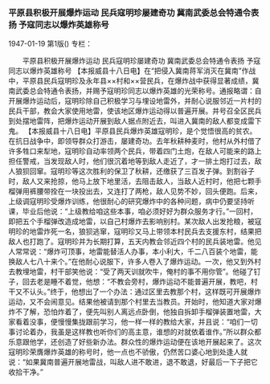### 平原县积极开展爆炸运动  民兵寇明珍屡建奇功  冀南武委总会特通令表扬  予寇同志以爆炸英雄称号

1947-01-19
第1版()
专栏：

　　平原县积极开展爆炸运动
    民兵寇明珍屡建奇功
    冀南武委总会特通令表扬
    予寇同志以爆炸英雄称号
    【本报威县十八日电】在“把侵入冀南蒋军消灭在冀南”作战中，平原县民兵寇明珍及永年县××村和××营民兵，在爆炸战中获得显著成绩，冀南武委总会特通令表扬，并赐予寇明珍同志以爆炸英雄的光荣称号。通报略谓：自开展爆炸运动后，寇明珍除自己积极学习与埋设地雷外，并耐心说服邻近一片村的民兵干部，教会大家使用地雷，使该地区爆炸运动得以普遍开展。并号召全区民兵到处摆地雷阵，把爆炸运动开展到敌人据点附近去，叫进入冀南的敌人都变成雷下鬼。
    【本报威县十八日电】平原县民兵爆炸英雄寇明珍，是个觉悟很高的贫农。在抗日战争中，即领导群众打游击，屡建奇功。去年秋耕种麦时，他村从外村借了许多牲口来犁地，寇明珍自动率领两个民兵，带着四门土炮，在敌人可能来的路上担任警戒，当发现敌人时，他们很沉着地等到敌人走近了，才一排土炮打过去，敌人狼狈回窜。寇明珍等这次胜利的保卫了秋耕，还缴获了三百发子弹。到割谷子时，敌人又来抢掠，他马上放下地里活，去阻击敌人，当敌人近村时，他把七颗手榴弹用裤腰带拴在一块投出去，又连打了两枪，敌人见势不妙，回头便跑。后来，上级调寇明珍受爆炸训练，他很耐心的研究爆炸中的各种问题，病中仍要坚持听课，毕业后他说：“上级教给咱这些本事，咱必须好好为群众服务才行。”一回村，即把五个手榴弹改造成地雷，以自己村爆炸去影响别村。某次敌人出发抢粮，被寇明珍的地雷炸死一名，狼狈逃窜，寇明珍又马上带领本村民兵去支援东村，结果把敌人也打跑了。寇明珍并为长期打算，五天内教会邻近四个村的民兵装地雷。他见人常常说：“爆炸可顶事，地雷能替活人办事，本小利大，千二八百装个地雷，能换敌人七八十来个。”在他耐心说服下，许多人卷入了爆炸运动。一次，他又到外村去教埋地雷，村干部笑他说：“受了两天训就吹牛，俺村的事不用你管”。他碰了钉子，回去老是睡不着觉，他想：“不教会旁村，爆炸运动不能普遍开展，教吧，村干又不认头。”终于，他想出了一个办法：通过区里去教那个村，这样既可开展爆炸运动，又不会闹意见。结果他被请到那个村里去当教员。开始时，他知道大家对爆炸不了解，恐怕炸着了，便先叫别人离远点卧倒，他独自拆卸手榴弹装置地雷，大家看着没事，便慢慢集拢跟前学习，他一样一样的教给大家，并且说：“咱们一切事讨论着办，我虽是这样教也听你们的高主意，谁想的对就依着谁作。”所以群众都乐意跟他学，还创造了好些新办法。群众性的爆炸运动便在该地开展起来了。这次寇明珍荣膺爆炸英雄的称号时，他一点也不骄傲，仍然苦口婆心地到处逢人就说：“如果冀南普遍开展地雷战，叫敌人进不敢进，退不敢退，好最后一下子把它收拾干净。”
